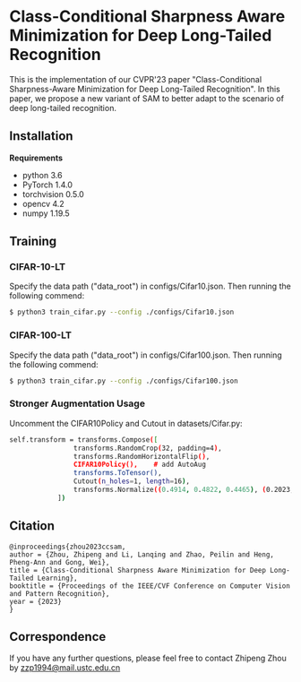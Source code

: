 # Class-Conditional Sharpness Aware Minimization for Deep Long-Tailed Recognition
This is the implementation of our CVPR'23 paper "Class-Conditional Sharpness-Aware Minimization for Deep Long-Tailed Recognition". In this paper, we propose a new variant of SAM to better adapt to the scenario of deep long-tailed recognition.

## Installation

**Requirements**
* python 3.6
* PyTorch 1.4.0
* torchvision 0.5.0
* opencv 4.2
* numpy 1.19.5

## Training
### CIFAR-10-LT
Specify the data path ("data_root") in configs/Cifar10.json. Then running the following commend:
```bash
$ python3 train_cifar.py --config ./configs/Cifar10.json
```

### CIFAR-100-LT
Specify the data path ("data_root") in configs/Cifar100.json. Then running the following commend:
```bash
$ python3 train_cifar.py --config ./configs/Cifar100.json
```

### Stronger Augmentation Usage
Uncomment the CIFAR10Policy and Cutout in datasets/Cifar.py:
```bash
self.transform = transforms.Compose([
                transforms.RandomCrop(32, padding=4),
                transforms.RandomHorizontalFlip(),
                CIFAR10Policy(),    # add AutoAug
                transforms.ToTensor(),
                Cutout(n_holes=1, length=16),
                transforms.Normalize((0.4914, 0.4822, 0.4465), (0.2023, 0.1994, 0.2010)),
            ])
```

## Citation
```
@inproceedings{zhou2023ccsam,
author = {Zhou, Zhipeng and Li, Lanqing and Zhao, Peilin and Heng, Pheng-Ann and Gong, Wei},
title = {Class-Conditional Sharpness Aware Minimization for Deep Long-Tailed Learning},
booktitle = {Proceedings of the IEEE/CVF Conference on Computer Vision and Pattern Recognition},
year = {2023}
}
```

## Correspondence
If you have any further questions, please feel free to contact Zhipeng Zhou by zzp1994@mail.ustc.edu.cn

